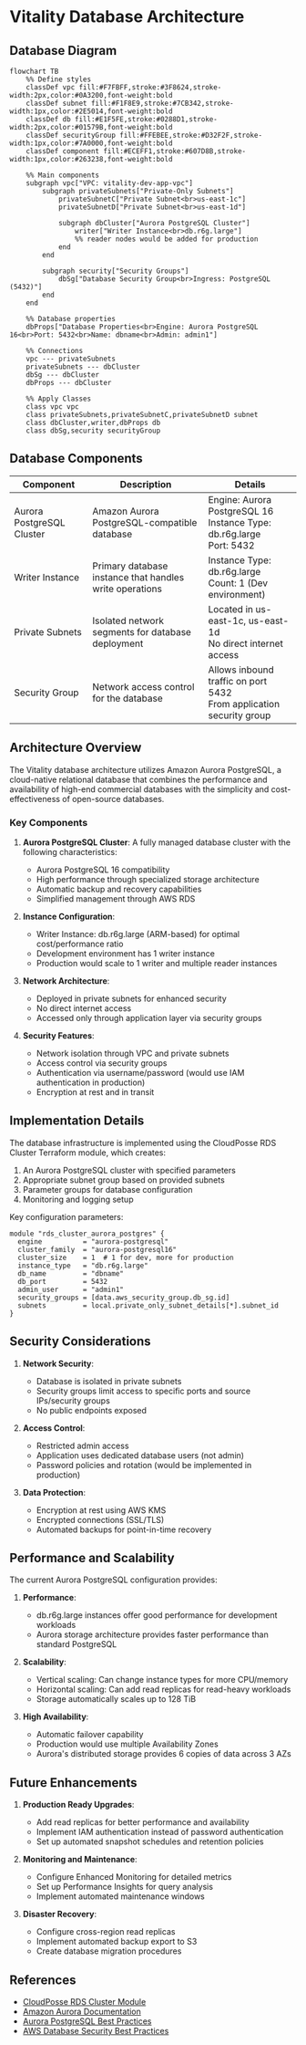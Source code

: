 # Vitality Database Architecture

## Database Diagram

```mermaid
flowchart TB
    %% Define styles
    classDef vpc fill:#F7FBFF,stroke:#3F8624,stroke-width:2px,color:#0A3200,font-weight:bold
    classDef subnet fill:#F1F8E9,stroke:#7CB342,stroke-width:1px,color:#2E5014,font-weight:bold
    classDef db fill:#E1F5FE,stroke:#0288D1,stroke-width:2px,color:#01579B,font-weight:bold
    classDef securityGroup fill:#FFEBEE,stroke:#D32F2F,stroke-width:1px,color:#7A0000,font-weight:bold
    classDef component fill:#ECEFF1,stroke:#607D8B,stroke-width:1px,color:#263238,font-weight:bold

    %% Main components
    subgraph vpc["VPC: vitality-dev-app-vpc"]
        subgraph privateSubnets["Private-Only Subnets"]
            privateSubnetC["Private Subnet<br>us-east-1c"]
            privateSubnetD["Private Subnet<br>us-east-1d"]
            
            subgraph dbCluster["Aurora PostgreSQL Cluster"]
                writer["Writer Instance<br>db.r6g.large"]
                %% reader nodes would be added for production
            end
        end
        
        subgraph security["Security Groups"]
            dbSg["Database Security Group<br>Ingress: PostgreSQL (5432)"]
        end
    end
    
    %% Database properties
    dbProps["Database Properties<br>Engine: Aurora PostgreSQL 16<br>Port: 5432<br>Name: dbname<br>Admin: admin1"]
    
    %% Connections
    vpc --- privateSubnets
    privateSubnets --- dbCluster
    dbSg --- dbCluster
    dbProps --- dbCluster
    
    %% Apply Classes
    class vpc vpc
    class privateSubnets,privateSubnetC,privateSubnetD subnet
    class dbCluster,writer,dbProps db
    class dbSg,security securityGroup
```

## Database Components

| Component | Description | Details |
|-----------|-------------|---------|
| Aurora PostgreSQL Cluster | Amazon Aurora PostgreSQL-compatible database | Engine: Aurora PostgreSQL 16<br>Instance Type: db.r6g.large<br>Port: 5432 |
| Writer Instance | Primary database instance that handles write operations | Instance Type: db.r6g.large<br>Count: 1 (Dev environment) |
| Private Subnets | Isolated network segments for database deployment | Located in us-east-1c, us-east-1d<br>No direct internet access |
| Security Group | Network access control for the database | Allows inbound traffic on port 5432<br>From application security group |

## Architecture Overview

The Vitality database architecture utilizes Amazon Aurora PostgreSQL, a cloud-native relational database that combines the performance and availability of high-end commercial databases with the simplicity and cost-effectiveness of open-source databases.

### Key Components

1. **Aurora PostgreSQL Cluster**: A fully managed database cluster with the following characteristics:
   - Aurora PostgreSQL 16 compatibility
   - High performance through specialized storage architecture
   - Automatic backup and recovery capabilities
   - Simplified management through AWS RDS

2. **Instance Configuration**:
   - Writer Instance: db.r6g.large (ARM-based) for optimal cost/performance ratio
   - Development environment has 1 writer instance
   - Production would scale to 1 writer and multiple reader instances

3. **Network Architecture**:
   - Deployed in private subnets for enhanced security
   - No direct internet access
   - Accessed only through application layer via security groups

4. **Security Features**:
   - Network isolation through VPC and private subnets
   - Access control via security groups
   - Authentication via username/password (would use IAM authentication in production)
   - Encryption at rest and in transit

## Implementation Details

The database infrastructure is implemented using the CloudPosse RDS Cluster Terraform module, which creates:

1. An Aurora PostgreSQL cluster with specified parameters
2. Appropriate subnet group based on provided subnets
3. Parameter groups for database configuration
4. Monitoring and logging setup

Key configuration parameters:

```hcl
module "rds_cluster_aurora_postgres" {
  engine          = "aurora-postgresql"
  cluster_family  = "aurora-postgresql16"
  cluster_size    = 1  # 1 for dev, more for production
  instance_type   = "db.r6g.large"
  db_name         = "dbname"
  db_port         = 5432
  admin_user      = "admin1"
  security_groups = [data.aws_security_group.db_sg.id]
  subnets         = local.private_only_subnet_details[*].subnet_id
}
```

## Security Considerations

1. **Network Security**:
   - Database is isolated in private subnets
   - Security groups limit access to specific ports and source IPs/security groups
   - No public endpoints exposed

2. **Access Control**:
   - Restricted admin access
   - Application uses dedicated database users (not admin)
   - Password policies and rotation (would be implemented in production)

3. **Data Protection**:
   - Encryption at rest using AWS KMS
   - Encrypted connections (SSL/TLS)
   - Automated backups for point-in-time recovery

## Performance and Scalability

The current Aurora PostgreSQL configuration provides:

1. **Performance**:
   - db.r6g.large instances offer good performance for development workloads
   - Aurora storage architecture provides faster performance than standard PostgreSQL

2. **Scalability**:
   - Vertical scaling: Can change instance types for more CPU/memory
   - Horizontal scaling: Can add read replicas for read-heavy workloads
   - Storage automatically scales up to 128 TiB

3. **High Availability**:
   - Automatic failover capability
   - Production would use multiple Availability Zones
   - Aurora's distributed storage provides 6 copies of data across 3 AZs

## Future Enhancements

1. **Production Ready Upgrades**:
   - Add read replicas for better performance and availability
   - Implement IAM authentication instead of password authentication
   - Set up automated snapshot schedules and retention policies

2. **Monitoring and Maintenance**:
   - Configure Enhanced Monitoring for detailed metrics
   - Set up Performance Insights for query analysis
   - Implement automated maintenance windows

3. **Disaster Recovery**:
   - Configure cross-region read replicas
   - Implement automated backup export to S3
   - Create database migration procedures

## References

- [CloudPosse RDS Cluster Module](https://github.com/cloudposse/terraform-aws-rds-cluster)
- [Amazon Aurora Documentation](https://docs.aws.amazon.com/AmazonRDS/latest/AuroraUserGuide/CHAP_AuroraOverview.html)
- [Aurora PostgreSQL Best Practices](https://docs.aws.amazon.com/AmazonRDS/latest/AuroraUserGuide/AuroraPostgreSQL.BestPractices.html)
- [AWS Database Security Best Practices](https://docs.aws.amazon.com/whitepapers/latest/aws-security-best-practices/securing-your-databases.html) 